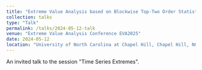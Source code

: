 ```yaml
---
title: "Extreme Value Analysis based on Blockwise Top-Two Order Statistics"
collection: talks
type: "Talk"
permalink: /talks/2024-05-12-talk
venue: "Extreme Value Analysis Conference EVA2025"
date: 2024-05-12
location: "University of North Carolina at Chapel Hill, Chapel Hill, NC, USA"
---
```


An invited talk to the session "Time Series Extremes".